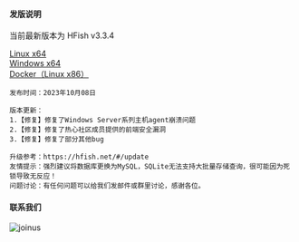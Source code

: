#### 发版说明

当前最新版本为 HFish v3.3.4

[Linux x64](https://hfish.net/#/2-2-linux)  
[Windows x64](https://hfish.net/#/2-3-windows)  
[Docker（Linux x86）](https://hfish.net/#/2-1-docker)  

```
发布时间：2023年10月08日

版本更新：
1.【修复】修复了Windows Server系列主机agent崩溃问题
2.【修复】修复了热心社区成员提供的前端安全漏洞
3.【修复】修复了部分其他bug

升级参考：https://hfish.net/#/update
友情提示：强烈建议将数据库更换为MySQL，SQLite无法支持大批量存储查询，很可能因为死锁导致无反应！
问题讨论：有任何问题可以给我们发邮件或群里讨论，感谢各位。
```


#### 联系我们

![joinus](/images/joinus.png)

